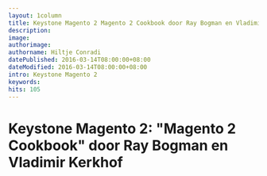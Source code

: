 ```yaml
---
layout: 1column
title: Keystone Magento 2 Magento 2 Cookbook door Ray Bogman en Vladimir Kerkhof
description:
image:
authorimage:
authorname: Hiltje Conradi
datePublished: 2016-03-14T08:00:00+08:00
dateModified: 2016-03-14T08:00:00+08:00
intro: Keystone Magento 2
keywords:
hits: 105
---
```


# Keystone Magento 2: "Magento 2 Cookbook" door Ray Bogman en Vladimir Kerkhof
